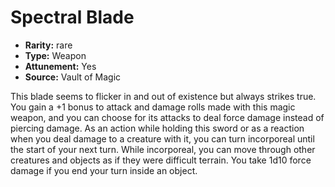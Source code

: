 
# Spectral Blade

* **Rarity:** rare
* **Type:** Weapon
* **Attunement:** Yes
* **Source:** Vault of Magic


This blade seems to flicker in and out of existence but always strikes true. You gain a +1 bonus to attack and damage rolls made with this magic weapon, and you can choose for its attacks to deal force damage instead of piercing damage. As an action while holding this sword or as a reaction when you deal damage to a creature with it, you can turn incorporeal until the start of your next turn. While incorporeal, you can move through other creatures and objects as if they were difficult terrain. You take 1d10 force damage if you end your turn inside an object.
